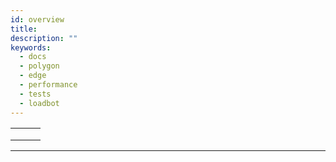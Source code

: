 ```yaml
---
id: overview
title:
description: ""
keywords:
  - docs
  - polygon
  - edge
  - performance
  - tests
  - loadbot
---
```


|  |  |  |
| ---- | ----- | ------------ |
|  |  |  |
|  |  |  |
|  |  |  |

---





